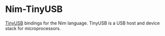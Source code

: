 # Nim-TinyUSB

[TinyUSB](https://docs.tinyusb.org/en/latest/) bindings for the Nim language. TinyUSB is a USB host and device stack for microprocessors.